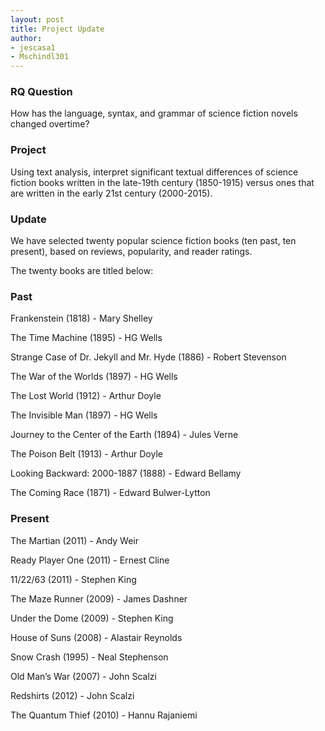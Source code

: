 ```yaml
---
layout: post
title: Project Update
author: 	
- jescasa1
- Mschindl301
---
```


### RQ Question 
How has the language, syntax, and grammar of science fiction novels changed overtime? 

### Project 
Using text analysis, interpret significant textual differences of science fiction books written in the late-19th century (1850-1915) versus ones that are written in the early 21st century (2000-2015).

### Update
We have selected twenty popular science fiction books (ten past, ten present), based on reviews, popularity, and reader ratings.

The twenty books are titled below:

### Past

Frankenstein (1818) - Mary Shelley

The Time Machine (1895) - HG Wells

Strange Case of Dr. Jekyll and Mr. Hyde (1886) - Robert Stevenson

The War of the Worlds (1897) - HG Wells

The Lost World (1912) - Arthur Doyle 

The Invisible Man (1897) - HG Wells

Journey to the Center of the Earth (1894) - Jules Verne

The Poison Belt (1913) - Arthur Doyle 

Looking Backward: 2000-1887 (1888) - Edward Bellamy

The Coming Race (1871) - Edward Bulwer-Lytton 

### Present

The Martian (2011) - Andy Weir

Ready Player One (2011) - Ernest Cline

11/22/63 (2011) - Stephen King

The Maze Runner (2009) - James Dashner

Under the Dome (2009) - Stephen King

House of Suns (2008) - Alastair Reynolds

Snow Crash (1995) - Neal Stephenson

Old Man’s War (2007) - John Scalzi

Redshirts (2012) - John Scalzi

The Quantum Thief (2010) - Hannu Rajaniemi
